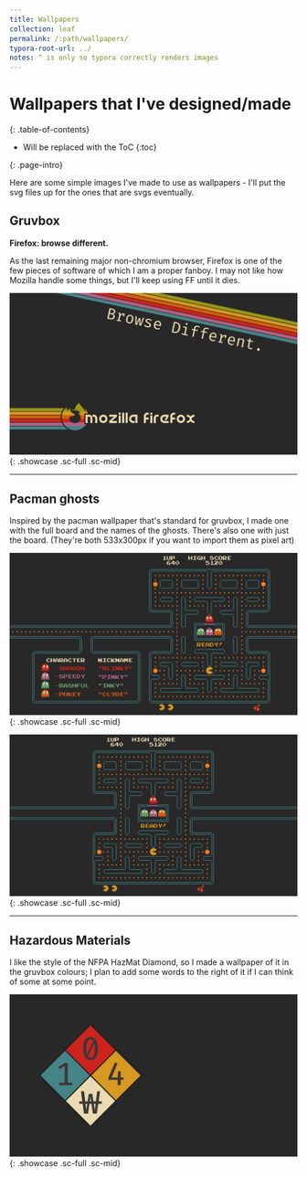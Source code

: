 ```yaml
---
title: Wallpapers
collection: leaf
permalink: /:path/wallpapers/
typora-root-url: ../
notes: ^ is only so typora correctly renders images
---
```

# Wallpapers that I've designed/made

<div class="contents-intro-container" markdown="1">

{: .table-of-contents}

* Will be replaced with the ToC
{:toc}

{: .page-intro}

Here are some simple images I've made to use as wallpapers - I'll put the svg files up for the ones that are svgs eventually.

</div>

## Gruvbox

**Firefox: browse different.**

As the last remaining major non-chromium browser, Firefox is one of the few pieces of software of which I am a proper fanboy. I may not like how Mozilla handle some things, but I'll keep using FF until it dies.

![firefox wallpaper](/assets/images/desktops/wallpapers/firefox.png){: .showcase .sc-full .sc-mid}

---

## Pacman ghosts

Inspired by the pacman wallpaper that's standard for gruvbox, I made one with the full board and the names of the ghosts. There's also one with just the board. (They're both 533x300px if you want to import them as pixel art)

![pacman ghosts wallpaper](/assets/images/desktops/wallpapers/gruvbox-pacman-ghosts.png){: .showcase .sc-full .sc-mid}

![pacman full wallpaper](/assets/images/desktops/wallpapers/gruvbox-pacman-full.png){: .showcase .sc-full .sc-mid}

---

## Hazardous Materials

I like the style of the NFPA HazMat Diamond, so I made a wallpaper of it in the gruvbox colours; I plan to add some words to the right of it if I can think of some at some point.


![hazmat wallpaper](/assets/images/desktops/wallpapers/haz-mat.png){: .showcase .sc-full .sc-mid}
